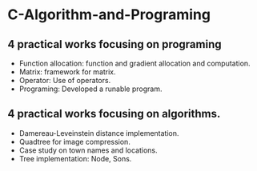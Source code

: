 # C-Algorithm-and-Programing

## 4 practical works focusing on programing

- Function allocation: function and gradient allocation and computation. 
- Matrix: framework for matrix.
- Operator: Use of operators.
- Programing: Developed a runable program.


## 4 practical works focusing on algorithms.

- Damereau-Leveinstein distance implementation.
- Quadtree for image compression.
- Case study on town names and locations.
- Tree implementation: Node, Sons.

